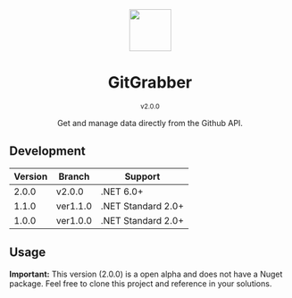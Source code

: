 <div align="center">
  <img src="https://i.imgur.com/JnSjFjJ.png" width="75px">
  <br>
  <h1>GitGrabber</h1><sup>v2.0.0</sup>
</div>

<center>
<p align="center">
Get and manage data directly from the Github API. 

</p>
</center>

## Development

| Version | Branch | Support |
| --- | ----------- | ------- |
| 2.0.0 | v2.0.0 | .NET 6.0+ |
| 1.1.0 | ver1.1.0 | .NET Standard 2.0+ |
| 1.0.0 | ver1.0.0 | .NET Standard 2.0+ |

## Usage

**Important:** This version (2.0.0) is a open alpha and does not have a Nuget package. Feel free to clone
this project and reference in your solutions.
